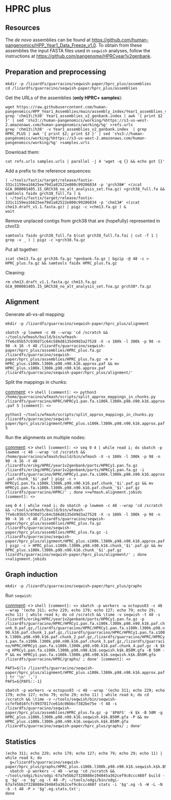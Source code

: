 # HPRC plus

## Resources

The *de novo* assemblies can be found at https://github.com/human-pangenomics/HPP_Year1_Data_Freeze_v1.0.
To obtain from these assemblies the input FASTA files used in `seqwish` analyses, follow the instructions at https://github.com/pangenome/HPRCyear1v2genbank.

## Preparation and preprocessing

```shell
mkdir -p /lizardfs/guarracino/seqwish-paper/hprc_plus/assemblies
cd /lizardfs/guarracino/seqwish-paper/hprc_plus/assemblies
```

Get the URLs of the assemblies (**only HPRC+ samples**):

```shell
wget https://raw.githubusercontent.com/human-pangenomics/HPP_Year1_Assemblies/main/assembly_index/Year1_assemblies_v2_genbank.index
grep 'chm13\|h38' Year1_assemblies_v2_genbank.index | awk '{ print $2 }' | sed 's%s3://human-pangenomics/working/%https://s3-us-west-2.amazonaws.com/human-pangenomics/working/%g' >refs.urls
grep 'chm13\|h38' -v Year1_assemblies_v2_genbank.index  | grep HPRC_PLUS | awk '{ print $2; print $3 }' | sed 's%s3://human-pangenomics/working/%https://s3-us-west-2.amazonaws.com/human-pangenomics/working/%g' >samples.urls
```

Download them:

```shell
cat refs.urls samples.urls | parallel -j 4 'wget -q {} && echo got {}'
```

Add a prefix to the reference sequences:

```shell
( ~/tools/fastix/target/release/fastix-331c1159ea16625ee79d1a82522e800c99206834 -p 'grch38#' <(zcat GCA_000001405.15_GRCh38_no_alt_analysis_set.fna.gz) >grch38_full.fa && samtools faidx grch38_full.fa ) &
( ~/tools/fastix/target/release/fastix-331c1159ea16625ee79d1a82522e800c99206834 -p 'chm13#' <(zcat chm13.draft_v1.1.fasta.gz) | pigz -c >chm13.fa.gz ) &
wait
```

Remove unplaced contigs from grch38 that are (hopefully) represented in chm13:

```shell
samtools faidx grch38_full.fa $(cat grch38_full.fa.fai | cut -f 1 | grep -v _ ) | pigz -c >grch38.fa.gz
```

Put all together:

```shell
zcat chm13.fa.gz grch38.fa.gz *genbank.fa.gz | bgzip -@ 48 -c > HPRC_plus.fa.gz && samtools faidx HPRC_plus.fa.gz
```

Cleaning:

```shell
rm chm13.draft_v1.1.fasta.gz chm13.fa.gz GCA_000001405.15_GRCh38_no_alt_analysis_set.fna.gz grch38*.fa.gz
```


## Alignment

Generate all-vs-all mapping:

```shell
mkdir -p /lizardfs/guarracino/seqwish-paper/hprc_plus/alignment

sbatch -p lowmem -c 48 --wrap 'cd /scratch && ~/tools/wfmash/build/bin/wfmash-7fe6c05b57c030d71c64c586d8135d49d3a27528 -X -s 100k -l 300k -p 98 -n 90 -k 16 -t 48 /lizardfs/guarracino/seqwish-paper/hprc_plus/assemblies/HPRC_plus.fa.gz /lizardfs/guarracino/seqwish-paper/hprc_plus/assemblies/HPRC_plus.fa.gz -m > HPRC_plus.s100k.l300k.p98.n90.k16.approx.paf && mv HPRC_plus.s100k.l300k.p98.n90.k16.approx.paf /lizardfs/guarracino/seqwish-paper/hprc_plus/alignment/'
```

[comment]: <> (```shell)
[comment]: <> (sbatch -p lowmem -c 48 --wrap 'cd /scratch && wfmash -X -s 100k -l 300k -p 98 -n 90 -k 16 -t 48 /lizardfs/erikg/HPRC/year1v2genbank/parts/HPRCy1.pan.fa.gz /lizardfs/erikg/HPRC/year1v2genbank/parts/HPRCy1.pan.fa.gz -m > HPRCy1.pan.fa.s100k.l300k.p98.n90.k16.approx.paf && mv HPRCy1.pan.fa.s100k.l300k.p98.n90.k16.approx.paf /lizardfs/guarracino/HPRC/')
[comment]: <> (```)

Split the mappings in chunks:

[comment]: <> ```shell
[comment]: <> python3 /home/guarracino/wfmash/scripts/split_approx_mappings_in_chunks.py /lizardfs/guarracino/HPRC/HPRCy1.pan.fa.s100k.l300k.p98.n90.k16.approx.paf 5
[comment]: <> ```

```shell
python3 ~/tools/wfmash/scripts/split_approx_mappings_in_chunks.py /lizardfs/guarracino/seqwish-paper/hprc_plus/alignment/HPRC_plus.s100k.l300k.p98.n90.k16.approx.paf 5
```

Run the alignments on multiple nodes:

[comment]: <> ```shell
[comment]: <> seq 0 4 | while read i; do sbatch -p lowmem -c 48 --wrap 'cd /scratch && /home/guarracino/wfmash/build/bin/wfmash -X -s 100k -l 300k -p 98 -n 90 -k 16 -t 48 /lizardfs/erikg/HPRC/year1v2genbank/parts/HPRCy1.pan.fa.gz /lizardfs/erikg/HPRC/year1v2genbank/parts/HPRCy1.pan.fa.gz -i /lizardfs/guarracino/HPRC/HPRCy1.pan.fa.s100k.l300k.p98.n90.k16.approx.paf.chunk_'$i'.paf | pigz -c > HPRCy1.pan.fa.s100k.l300k.p98.n90.k16.paf.chunk_'$i'.paf.gz && mv HPRCy1.pan.fa.s100k.l300k.p98.n90.k16.paf.chunk_'$i'.paf.gz /lizardfs/guarracino/HPRC/' ; done >>wfmash.alignment.jobids
[comment]: <> ```

```shell
seq 0 4 | while read i; do sbatch -p lowmem -c 48 --wrap 'cd /scratch && ~/tools/wfmash/build/bin/wfmash-7fe6c05b57c030d71c64c586d8135d49d3a27528 -X -s 100k -l 300k -p 98 -n 90 -k 16 -t 48 /lizardfs/guarracino/seqwish-paper/hprc_plus/assemblies/HPRC_plus.fa.gz /lizardfs/guarracino/seqwish-paper/hprc_plus/assemblies/HPRC_plus.fa.gz -i /lizardfs/guarracino/seqwish-paper/hprc_plus/alignment/HPRC_plus.s100k.l300k.p98.n90.k16.approx.paf.chunk_'$i'.paf | pigz -c > HPRC_plus.s100k.l300k.p98.n90.k16.chunk_'$i'.paf.gz && mv HPRC_plus.s100k.l300k.p98.n90.k16.chunk_'$i'.paf.gz lizardfs/guarracino/seqwish-paper/hprc_plus/alignment/' ; done >>alignment.jobids
```

## Graph induction

```shell
mkdir -p /lizardfs/guarracino/seqwish-paper/hprc_plus/graphs
```

Run `seqwish`:

[comment]: <> ```shell
[comment]: <> sbatch -p workers -w octopus03 -c 48 --wrap '(echo 311; echo 229; echo 179; echo 127; echo 79; echo 29; echo 11) | while read k; do cd /scratch && \time -v seqwish -t 48 -s /lizardfs/erikg/HPRC/year1v2genbank/parts/HPRCy1.pan.fa.gz -p /lizardfs/guarracino/HPRC/HPRCy1.pan.fa.s100k.l300k.p98.n90.k16.paf.chunk_0.paf.gz,/lizardfs/guarracino/HPRC/HPRCy1.pan.fa.s100k.l300k.p98.n90.k16.paf.chunk_1.paf.gz,/lizardfs/guarracino/HPRC/HPRCy1.pan.fa.s100k.l300k.p98.n90.k16.paf.chunk_2.paf.gz,/lizardfs/guarracino/HPRC/HPRCy1.pan.fa.s100k.l300k.p98.n90.k16.paf.chunk_3.paf.gz,/lizardfs/guarracino/HPRC/HPRCy1.pan.fa.s100k.l300k.p98.n90.k16.paf.chunk_4.paf.gz -k $k -g HPRCy1.pan.fa.s100k.l300k.p98.n90.k16.seqwish.k$k.B50M.gfa -B 50M -P && mv HPRCy1.pan.fa.s100k.l300k.p98.n90.k16.seqwish.k$k.B50M.gfa /lizardfs/guarracino/HPRC/graphs/ ; done'
[comment]: <> ```

```shell
PAFS=$(ls /lizardfs/guarracino/seqwish-paper/hprc_plus/alignment/HPRC_plus.s100k.l300k.p98.n90.k16.approx.paf.chunk_*.paf | tr '\n' ',')
PAFS=${PAFS::-1}

sbatch -p workers -w octopus03 -c 48 --wrap '(echo 311; echo 229; echo 179; echo 127; echo 79; echo 29; echo 11) | while read k; do cd /scratch && \time -v ~/tools/seqwish/bin/seqwish-ccfefb016fcfc9937817ce61dc06bbcf382be75e -t 48 -s /lizardfs/guarracino/seqwish-paper/hprc_plus/assemblies/HPRC_plus.fa.gz -p '$PAFS' -k $k -B 50M -g HPRC_plus.s100k.l300k.p98.n90.k16.seqwish.k$k.B50M.gfa -P && mv HPRC_plus.s100k.l300k.p98.n90.k16.seqwish.k$k.B50M.gfa /lizardfs/guarracino/seqwish-paper/hprc_plus/graphs/ ; done'
```

## Statistics

```shell
(echo 311; echo 229; echo 179; echo 127; echo 79; echo 29; echo 11) | while read k; do
  g=/lizardfs/guarracino/seqwish-paper/hprc_plus/graphs/HPRC_plus.s100k.l300k.p98.n90.k16.seqwish.k$k.B50M.gfa
  sbatch -p workers -c 48 --wrap 'cd /scratch && ~/tools/odgi/bin/odgi-67a7e5bb2f328888e194845a362cef9c8ccc488f build -g '$g' -o '$g'.og -t 48 -P; ~/tools/odgi/bin/odgi-67a7e5bb2f328888e194845a362cef9c8ccc488f stats -i '$g'.og -S -W -L -N -b -t 48 -P > '$g'.og.stats.txt';
done
```
